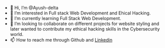 - 👋 Hi, I’m @Ayush-delta
- 👀 I’m interested in Full stack Web Development and Ehical Hacking.
- 🌱 I’m currently learning Full Stack Web Development.
- 💞️ I’m looking to collaborate on different projects for website styling and later wanted to contribute my ethical hacking skills in the Cybersecurity world.
- 📫 How to reach me through Github and <a href=" https://www.linkedin.com/in/ayush-ratna-8784a7287/."> Linkedin</a>

<!---
Ayush-delta/Ayush-delta is a ✨ special ✨ repository because its `README.md` (this file) appears on your GitHub profile.
You can click the Preview link to take a look at your changes.
--->
